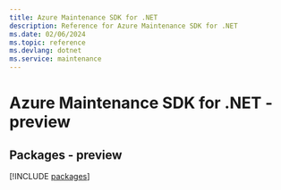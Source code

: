```yaml
---
title: Azure Maintenance SDK for .NET
description: Reference for Azure Maintenance SDK for .NET
ms.date: 02/06/2024
ms.topic: reference
ms.devlang: dotnet
ms.service: maintenance
---
```

# Azure Maintenance SDK for .NET - preview
## Packages - preview
[!INCLUDE [packages](maintenance-index.md)]